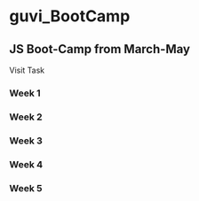 # guvi_BootCamp
JS Boot-Camp from March-May
---

Visit Task

### Week 1

### Week 2

### Week 3

### Week 4

### Week 5
